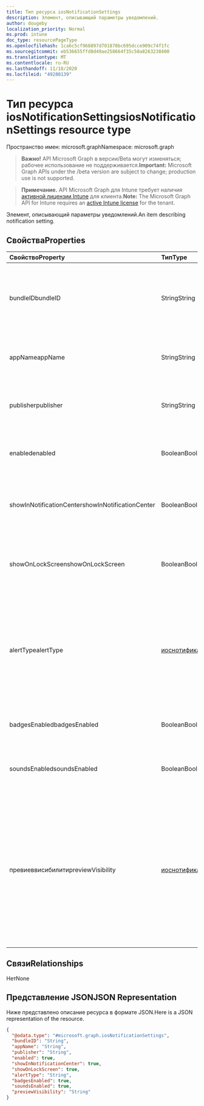 ```yaml
---
title: Тип ресурса iosNotificationSettings
description: Элемент, описывающий параметры уведомлений.
author: dougeby
localization_priority: Normal
ms.prod: intune
doc_type: resourcePageType
ms.openlocfilehash: 1ca6c5cf968897d701870bc695dcce909c74f1fc
ms.sourcegitcommit: eb536655ffd8d49ae258664f35c50a8263238400
ms.translationtype: MT
ms.contentlocale: ru-RU
ms.lasthandoff: 11/18/2020
ms.locfileid: "49280139"
---
```

# <a name="iosnotificationsettings-resource-type"></a><span data-ttu-id="a3cf2-103">Тип ресурса iosNotificationSettings</span><span class="sxs-lookup"><span data-stu-id="a3cf2-103">iosNotificationSettings resource type</span></span>

<span data-ttu-id="a3cf2-104">Пространство имен: microsoft.graph</span><span class="sxs-lookup"><span data-stu-id="a3cf2-104">Namespace: microsoft.graph</span></span>

> <span data-ttu-id="a3cf2-105">**Важно!** API Microsoft Graph в версии/Beta могут изменяться; рабочее использование не поддерживается.</span><span class="sxs-lookup"><span data-stu-id="a3cf2-105">**Important:** Microsoft Graph APIs under the /beta version are subject to change; production use is not supported.</span></span>

> <span data-ttu-id="a3cf2-106">**Примечание.** API Microsoft Graph для Intune требует наличия [активной лицензии Intune](https://go.microsoft.com/fwlink/?linkid=839381) для клиента.</span><span class="sxs-lookup"><span data-stu-id="a3cf2-106">**Note:** The Microsoft Graph API for Intune requires an [active Intune license](https://go.microsoft.com/fwlink/?linkid=839381) for the tenant.</span></span>

<span data-ttu-id="a3cf2-107">Элемент, описывающий параметры уведомлений.</span><span class="sxs-lookup"><span data-stu-id="a3cf2-107">An item describing notification setting.</span></span>

## <a name="properties"></a><span data-ttu-id="a3cf2-108">Свойства</span><span class="sxs-lookup"><span data-stu-id="a3cf2-108">Properties</span></span>
|<span data-ttu-id="a3cf2-109">Свойство</span><span class="sxs-lookup"><span data-stu-id="a3cf2-109">Property</span></span>|<span data-ttu-id="a3cf2-110">Тип</span><span class="sxs-lookup"><span data-stu-id="a3cf2-110">Type</span></span>|<span data-ttu-id="a3cf2-111">Описание</span><span class="sxs-lookup"><span data-stu-id="a3cf2-111">Description</span></span>|
|:---|:---|:---|
|<span data-ttu-id="a3cf2-112">bundleID</span><span class="sxs-lookup"><span data-stu-id="a3cf2-112">bundleID</span></span>|<span data-ttu-id="a3cf2-113">String</span><span class="sxs-lookup"><span data-stu-id="a3cf2-113">String</span></span>|<span data-ttu-id="a3cf2-114">Идентификатор пакета для приложения, к которому необходимо применить эти параметры уведомлений.</span><span class="sxs-lookup"><span data-stu-id="a3cf2-114">Bundle id of app to which to apply these notification settings.</span></span>|
|<span data-ttu-id="a3cf2-115">appName</span><span class="sxs-lookup"><span data-stu-id="a3cf2-115">appName</span></span>|<span data-ttu-id="a3cf2-116">String</span><span class="sxs-lookup"><span data-stu-id="a3cf2-116">String</span></span>|<span data-ttu-id="a3cf2-117">Имя приложения, которое нужно связать со свойством bundleID.</span><span class="sxs-lookup"><span data-stu-id="a3cf2-117">Application name to be associated with the bundleID.</span></span>|
|<span data-ttu-id="a3cf2-118">publisher</span><span class="sxs-lookup"><span data-stu-id="a3cf2-118">publisher</span></span>|<span data-ttu-id="a3cf2-119">String</span><span class="sxs-lookup"><span data-stu-id="a3cf2-119">String</span></span>|<span data-ttu-id="a3cf2-120">Издатель, которого нужно связать со свойством bundleID.</span><span class="sxs-lookup"><span data-stu-id="a3cf2-120">Publisher to be associated with the bundleID.</span></span>|
|<span data-ttu-id="a3cf2-121">enabled</span><span class="sxs-lookup"><span data-stu-id="a3cf2-121">enabled</span></span>|<span data-ttu-id="a3cf2-122">Boolean</span><span class="sxs-lookup"><span data-stu-id="a3cf2-122">Boolean</span></span>|<span data-ttu-id="a3cf2-123">Указывает, разрешены ли уведомления для этого приложения.</span><span class="sxs-lookup"><span data-stu-id="a3cf2-123">Indicates whether notifications are allowed for this app.</span></span>|
|<span data-ttu-id="a3cf2-124">showInNotificationCenter</span><span class="sxs-lookup"><span data-stu-id="a3cf2-124">showInNotificationCenter</span></span>|<span data-ttu-id="a3cf2-125">Boolean</span><span class="sxs-lookup"><span data-stu-id="a3cf2-125">Boolean</span></span>|<span data-ttu-id="a3cf2-126">Указывает, можно ли отображать уведомления в центре уведомлений.</span><span class="sxs-lookup"><span data-stu-id="a3cf2-126">Indicates whether notifications can be shown in notification center.</span></span>|
|<span data-ttu-id="a3cf2-127">showOnLockScreen</span><span class="sxs-lookup"><span data-stu-id="a3cf2-127">showOnLockScreen</span></span>|<span data-ttu-id="a3cf2-128">Boolean</span><span class="sxs-lookup"><span data-stu-id="a3cf2-128">Boolean</span></span>|<span data-ttu-id="a3cf2-129">Указывает, можно ли отображать уведомления на экране блокировки.</span><span class="sxs-lookup"><span data-stu-id="a3cf2-129">Indicates whether notifications can be shown on the lock screen.</span></span>|
|<span data-ttu-id="a3cf2-130">alertType</span><span class="sxs-lookup"><span data-stu-id="a3cf2-130">alertType</span></span>|[<span data-ttu-id="a3cf2-131">иоснотификатионалерттипе</span><span class="sxs-lookup"><span data-stu-id="a3cf2-131">iosNotificationAlertType</span></span>](../resources/intune-deviceconfig-iosnotificationalerttype.md)|<span data-ttu-id="a3cf2-132">Определяет тип оповещения для уведомлений, связанных с этим приложением.</span><span class="sxs-lookup"><span data-stu-id="a3cf2-132">Indicates the type of alert for notifications for this app.</span></span> <span data-ttu-id="a3cf2-133">Возможные значения: `deviceDefault`, `banner`, `modal`, `none`.</span><span class="sxs-lookup"><span data-stu-id="a3cf2-133">Possible values are: `deviceDefault`, `banner`, `modal`, `none`.</span></span>|
|<span data-ttu-id="a3cf2-134">badgesEnabled</span><span class="sxs-lookup"><span data-stu-id="a3cf2-134">badgesEnabled</span></span>|<span data-ttu-id="a3cf2-135">Boolean</span><span class="sxs-lookup"><span data-stu-id="a3cf2-135">Boolean</span></span>|<span data-ttu-id="a3cf2-136">Указывает, разрешены ли эмблемы для этого приложения.</span><span class="sxs-lookup"><span data-stu-id="a3cf2-136">Indicates whether badges are allowed for this app.</span></span>|
|<span data-ttu-id="a3cf2-137">soundsEnabled</span><span class="sxs-lookup"><span data-stu-id="a3cf2-137">soundsEnabled</span></span>|<span data-ttu-id="a3cf2-138">Boolean</span><span class="sxs-lookup"><span data-stu-id="a3cf2-138">Boolean</span></span>|<span data-ttu-id="a3cf2-139">Указывает, разрешены ли звуковые сигналы для этого приложения.</span><span class="sxs-lookup"><span data-stu-id="a3cf2-139">Indicates whether sounds are allowed for this app.</span></span>|
|<span data-ttu-id="a3cf2-140">превиеввисибилити</span><span class="sxs-lookup"><span data-stu-id="a3cf2-140">previewVisibility</span></span>|[<span data-ttu-id="a3cf2-141">иоснотификатионпревиеввисибилити</span><span class="sxs-lookup"><span data-stu-id="a3cf2-141">iosNotificationPreviewVisibility</span></span>](../resources/intune-deviceconfig-iosnotificationpreviewvisibility.md)|<span data-ttu-id="a3cf2-142">Переопределяет политику просмотра уведомлений, установленную пользователем на устройстве с iOS.</span><span class="sxs-lookup"><span data-stu-id="a3cf2-142">Overrides the notification preview policy set by the user on an iOS device.</span></span> <span data-ttu-id="a3cf2-143">Возможные значения: `notConfigured`, `alwaysShow`, `hideWhenLocked`, `neverShow`.</span><span class="sxs-lookup"><span data-stu-id="a3cf2-143">Possible values are: `notConfigured`, `alwaysShow`, `hideWhenLocked`, `neverShow`.</span></span>|

## <a name="relationships"></a><span data-ttu-id="a3cf2-144">Связи</span><span class="sxs-lookup"><span data-stu-id="a3cf2-144">Relationships</span></span>
<span data-ttu-id="a3cf2-145">Нет</span><span class="sxs-lookup"><span data-stu-id="a3cf2-145">None</span></span>

## <a name="json-representation"></a><span data-ttu-id="a3cf2-146">Представление JSON</span><span class="sxs-lookup"><span data-stu-id="a3cf2-146">JSON Representation</span></span>
<span data-ttu-id="a3cf2-147">Ниже представлено описание ресурса в формате JSON.</span><span class="sxs-lookup"><span data-stu-id="a3cf2-147">Here is a JSON representation of the resource.</span></span>
<!-- {
  "blockType": "resource",
  "@odata.type": "microsoft.graph.iosNotificationSettings"
}
-->
``` json
{
  "@odata.type": "#microsoft.graph.iosNotificationSettings",
  "bundleID": "String",
  "appName": "String",
  "publisher": "String",
  "enabled": true,
  "showInNotificationCenter": true,
  "showOnLockScreen": true,
  "alertType": "String",
  "badgesEnabled": true,
  "soundsEnabled": true,
  "previewVisibility": "String"
}
```




